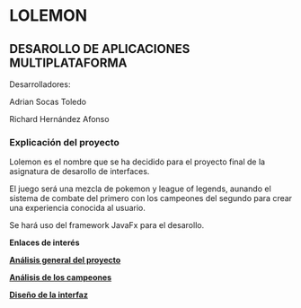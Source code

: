 
# LOLEMON
## DESAROLLO DE APLICACIONES MULTIPLATAFORMA 
Desarrolladores:

Adrian Socas Toledo

Richard Hernández Afonso

### Explicación del proyecto
Lolemon es el nombre que se ha decidido para el proyecto final de la asignatura de desarollo de interfaces.

El juego será una mezcla de pokemon y league of legends, aunando el sistema de combate del primero con los campeones del segundo para crear una experiencia conocida al usuario.

Se hará uso del framework JavaFx para el desarollo.

**Enlaces de interés**

**[Análisis general del proyecto](http://www.limni.net)**

**[Análisis de los campeones](http://www.limni.net)**

**[Diseño de la interfaz](http://www.limni.net)**
